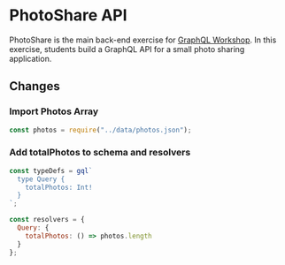 # PhotoShare API

PhotoShare is the main back-end exercise for [GraphQL Workshop](https://www.graphqlworkshop.com). In this exercise, students build a GraphQL API for a small photo sharing application.

## Changes

### Import Photos Array

```javascript
const photos = require("../data/photos.json");
```

### Add totalPhotos to schema and resolvers

```javascript
const typeDefs = gql`
  type Query {
    totalPhotos: Int!
  }
`;

const resolvers = {
  Query: {
    totalPhotos: () => photos.length
  }
};
```
